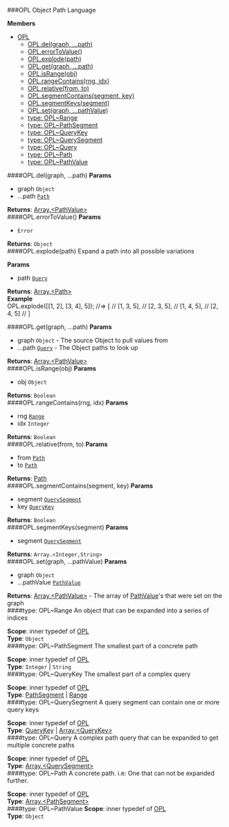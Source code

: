 <a name="module_OPL"></a>
###OPL
Object Path Language

**Members**

* [OPL](#module_OPL)
  * [OPL.del(graph, ...path)](#module_OPL.del)
  * [OPL.errorToValue()](#module_OPL.errorToValue)
  * [OPL.explode(path)](#module_OPL.explode)
  * [OPL.get(graph, ...path)](#module_OPL.get)
  * [OPL.isRange(obj)](#module_OPL.isRange)
  * [OPL.rangeContains(rng, idx)](#module_OPL.rangeContains)
  * [OPL.relative(from, to)](#module_OPL.relative)
  * [OPL.segmentContains(segment, key)](#module_OPL.segmentContains)
  * [OPL.segmentKeys(segment)](#module_OPL.segmentKeys)
  * [OPL.set(graph, ...pathValue)](#module_OPL.set)
  * [type: OPL~Range](#module_OPL..Range)
  * [type: OPL~PathSegment](#module_OPL..PathSegment)
  * [type: OPL~QueryKey](#module_OPL..QueryKey)
  * [type: OPL~QuerySegment](#module_OPL..QuerySegment)
  * [type: OPL~Query](#module_OPL..Query)
  * [type: OPL~Path](#module_OPL..Path)
  * [type: OPL~PathValue](#module_OPL..PathValue)

<a name="module_OPL.del"></a>
####OPL.del(graph, ...path)
**Params**

- graph `Object`  
- ...path <code>[Path](#module_OPL..Path)</code>  

**Returns**: [Array.&lt;PathValue&gt;](#module_OPL..PathValue)  
<a name="module_OPL.errorToValue"></a>
####OPL.errorToValue()
**Params**

-  `Error`  

**Returns**: `Object`  
<a name="module_OPL.explode"></a>
####OPL.explode(path)
Expand a path into all possible variations

**Params**

- path <code>[Query](#module_OPL..Query)</code>  

**Returns**: [Array.&lt;Path&gt;](#module_OPL..Path)  
**Example**  
OPL.explode([[1, 2], [3, 4], 5]);
//=> [
//      [1, 3, 5],
//      [2, 3, 5],
//      [1, 4, 5],
//      [2, 4, 5]
//   ]

<a name="module_OPL.get"></a>
####OPL.get(graph, ...path)
**Params**

- graph `Object` - The source Object to pull values from  
- ...path <code>[Query](#module_OPL..Query)</code> - The Object paths to look up  

**Returns**: [Array.&lt;PathValue&gt;](#module_OPL..PathValue)  
<a name="module_OPL.isRange"></a>
####OPL.isRange(obj)
**Params**

- obj `Object`  

**Returns**: `Boolean`  
<a name="module_OPL.rangeContains"></a>
####OPL.rangeContains(rng, idx)
**Params**

- rng <code>[Range](#module_OPL..Range)</code>  
- idx `Integer`  

**Returns**: `Boolean`  
<a name="module_OPL.relative"></a>
####OPL.relative(from, to)
**Params**

- from <code>[Path](#module_OPL..Path)</code>  
- to <code>[Path](#module_OPL..Path)</code>  

**Returns**: [Path](#module_OPL..Path)  
<a name="module_OPL.segmentContains"></a>
####OPL.segmentContains(segment, key)
**Params**

- segment <code>[QuerySegment](#module_OPL..QuerySegment)</code>  
- key <code>[QueryKey](#module_OPL..QueryKey)</code>  

**Returns**: `Boolean`  
<a name="module_OPL.segmentKeys"></a>
####OPL.segmentKeys(segment)
**Params**

- segment <code>[QuerySegment](#module_OPL..QuerySegment)</code>  

**Returns**: `Array.<Integer,String>`  
<a name="module_OPL.set"></a>
####OPL.set(graph, ...pathValue)
**Params**

- graph `Object`  
- ...pathValue <code>[PathValue](#module_OPL..PathValue)</code>  

**Returns**: [Array.&lt;PathValue&gt;](#module_OPL..PathValue) - The array of [PathValue](#module_OPL..PathValue)'s
that were set on the graph  
<a name="module_OPL..Range"></a>
####type: OPL~Range
An object that can be expanded into a series of indices

**Scope**: inner typedef of [OPL](#module_OPL)  
**Type**: `Object`  
<a name="module_OPL..PathSegment"></a>
####type: OPL~PathSegment
The smallest part of a concrete path

**Scope**: inner typedef of [OPL](#module_OPL)  
**Type**: `Integer` | `String`  
<a name="module_OPL..QueryKey"></a>
####type: OPL~QueryKey
The smallest part of a complex query

**Scope**: inner typedef of [OPL](#module_OPL)  
**Type**: [PathSegment](#module_OPL..PathSegment) | [Range](#module_OPL..Range)  
<a name="module_OPL..QuerySegment"></a>
####type: OPL~QuerySegment
A query segment can contain one or more query keys

**Scope**: inner typedef of [OPL](#module_OPL)  
**Type**: [QueryKey](#module_OPL..QueryKey) | [Array.&lt;QueryKey&gt;](#module_OPL..QueryKey)  
<a name="module_OPL..Query"></a>
####type: OPL~Query
A complex path query that can be expanded to get multiple concrete paths

**Scope**: inner typedef of [OPL](#module_OPL)  
**Type**: [Array.&lt;QuerySegment&gt;](#module_OPL..QuerySegment)  
<a name="module_OPL..Path"></a>
####type: OPL~Path
A concrete path. i.e: One that can not be expanded further.

**Scope**: inner typedef of [OPL](#module_OPL)  
**Type**: [Array.&lt;PathSegment&gt;](#module_OPL..PathSegment)  
<a name="module_OPL..PathValue"></a>
####type: OPL~PathValue
**Scope**: inner typedef of [OPL](#module_OPL)  
**Type**: `Object`  
